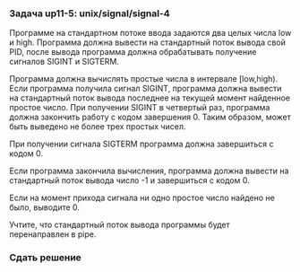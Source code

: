 ### Задача up11-5: unix/signal/signal-4

Программе на стандартном потоке ввода задаются два целых числа low и
high. Программа должна вывести на стандартный поток вывода свой PID,
после вывода программа должна обрабатывать получение сигналов SIGINT и
SIGTERM.

Программа должна вычислять простые числа в интервале \[low,high). Если
программа получила сигнал SIGINT, программа должна вывести на
стандартный поток вывода последнее на текущей момент найденное простое
число. При получении SIGINT в четвертый раз, программа должна закончить
работу с кодом завершения 0. Таким образом, может быть выведено не более
трех простых чисел.

При получении сигнала SIGTERM программа должна завершиться с кодом 0.

Если программа закончила вычисления, программа должна вывести на
стандартный поток вывода число -1 и завершиться с кодом 0.

Если на момент прихода сигнала ни одно простое число найдено не было,
выводите 0.

Учтите, что стандартный поток вывода программы будет перенаправлен в
pipe.

### Сдать решение
